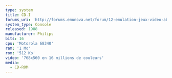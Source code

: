 ```yaml
---
type: system
title: CD-I
forums_uri: 'http://forums.emunova.net/forum/12-emulation-jeux-video-abandonware/'
system_type: Console
released: 1988
manufacturer: Philips
bits: 16
cpu: 'Motorola 68340'
ram: '1 Mo'
rom: '512 Ko'
video: '768x560 en 16 millions de couleurs'
media:
  - CD-ROM
---
```

